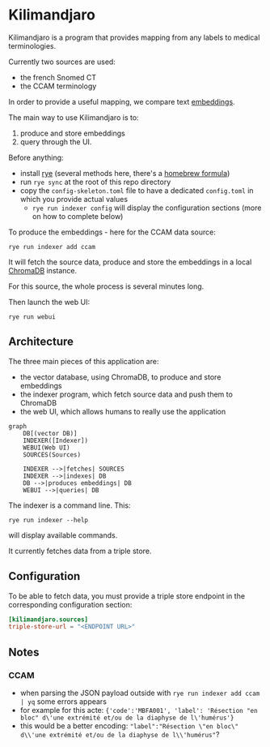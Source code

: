 # Kilimandjaro

Kilimandjaro is a program that provides mapping from any labels to medical terminologies.

<SCREENSHOT FROM THE WEB UI>

Currently two sources are used:
  - the french Snomed CT
  - the CCAM terminology

In order to provide a useful mapping, we compare text [embeddings](https://huggingface.co/blog/getting-started-with-embeddings).

The main way to use Kilimandjaro is to:
1. produce and store embeddings
2. query through the UI.

Before anything:
  - install [rye](https://rye.astral.sh) (several methods here, there's a [homebrew formula](https://formulae.brew.sh/formula/rye#default))
  - run `rye sync` at the root of this repo directory
  - copy the `config-skeleton.toml` file to have a dedicated `config.toml` in which you provide actual values
    - `rye run indexer config` will display the configuration sections (more on how to complete below)

To produce the embeddings - here for the CCAM data source:

```shell
rye run indexer add ccam
```

It will fetch the source data, produce and store the embeddings in a local [ChromaDB](https://www.trychroma.com) instance.

For this source, the whole process is several minutes long.

Then launch the web UI:

```shell
rye run webui
```

## Architecture

The three main pieces of this application are:
  - the vector database, using ChromaDB, to produce and store embeddings
  - the indexer program, which fetch source data and push them to ChromaDB
  - the web UI, which allows humans to really use the application

```mermaid
graph
    DB[(vector DB)]
    INDEXER([Indexer])
    WEBUI(Web UI)
    SOURCES(Sources)

    INDEXER -->|fetches| SOURCES
    INDEXER -->|indexes| DB
    DB -->|produces embeddings| DB
    WEBUI -->|queries| DB
```
The indexer is a command line. This:

```shell
rye run indexer --help
```

will display available commands.

It currently fetches data from a triple store.

## Configuration

To be able to fetch data, you must provide a triple store endpoint in the corresponding configuration section:

```toml
[kilimandjaro.sources]
triple-store-url = "<ENDPOINT URL>"
```

## Notes

### CCAM

- when parsing the JSON payload outside with `rye run indexer add ccam | yq` some errors appears
 - for example for this acte: `{'code':'MBFA001', 'label': 'Résection "en bloc" d\'une extrémité et/ou de la diaphyse de l\'humérus'}`
 - this would be a better encoding: `"label":"Résection \"en bloc\" d\\'une extrémité et/ou de la diaphyse de l\\'humérus"`?
